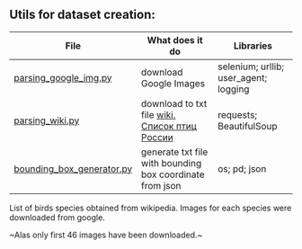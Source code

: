 ## Utils for dataset creation:
 File | What does it do   | Libraries  
--- | --- | ---
[parsing_google_img.py](https://github.com/LadaChernenko/bird_species_guide/blob/main/bird_img_parsing/parsing_google_img.py) | download Google Images |   selenium; urllib; user_agent; logging
[parsing_wiki.py](https://github.com/LadaChernenko/bird_species_guide/blob/main/bird_img_parsing/parsing_wiki.py) | download to txt file [wiki. Список птиц России](https://ru.wikipedia.org/wiki/%D0%A1%D0%BF%D0%B8%D1%81%D0%BE%D0%BA_%D0%BF%D1%82%D0%B8%D1%86_%D0%A0%D0%BE%D1%81%D1%81%D0%B8%D0%B8) | requests; BeautifulSoup
[bounding_box_generator.py](https://github.com/LadaChernenko/bird_species_guide/blob/main/utils/bounding_box_generator.py) | generate txt file with bounding box coordinate from json | os; pd; json

List of birds species obtained from wikipedia. 
Images for each species were downloaded from google. 


~Alas only first 46 images have been downloaded.~

